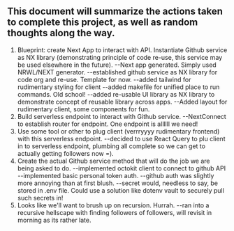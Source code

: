 ## This document will summarize the actions taken to complete this project, as well as random thoughts along the way.

1. Blueprint: create Next App to interact with API. Instantiate Github service as NX library (demonstrating principle of code re-use, this service may be used elsewhere in the future).
   --Next app generated. Simply used NRWL/NEXT generator.
   --established github service as NX library for code org and re-use. Template for now.
   --added tailwind for rudimentary styling for client
   --added makefile for unified place to run commands. Old school!
   --added re-usable UI library as NX library to demonstrate concept of reusable library across apps.
   --Added layout for rudimentary client, some components for fun.
2. Build serverless endpoint to interact with Github service.
   --NextConnect to establish router for endpoint. One endpoint is allllll we need!
3. Use some tool or other to plug client (verrryyyy rudimentary frontend) with this serverless endpoint.
   --decided to use React Query to plu client in to serverless endpoint, plumbing all complete so we can get to actually getting followers now =).
4. Create the actual Github service method that will do the job we are being asked to do.
   --implemented octokit client to connect to github API
   --implemented basic personal token auth.
   --github auth was slightly more annoying than at first blush.
   --secret would, needless to say, be stored in .env file. Could use a solution like dotenv vault to securely pull such secrets in!
5. Looks like we'll want to brush up on recursion. Hurrah.
   --ran into a recursive hellscape with finding followers of followers, will revisit in morning as its rather late.
